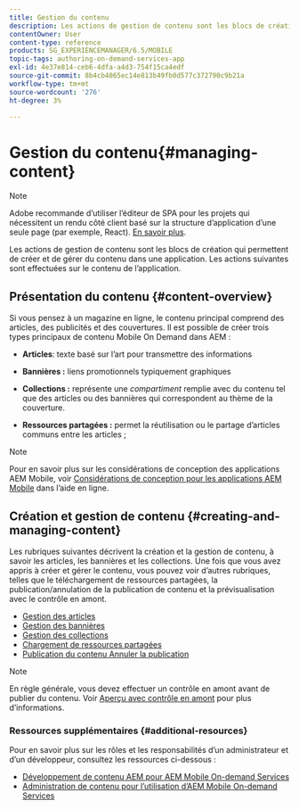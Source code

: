 ```yaml
---
title: Gestion du contenu
description: Les actions de gestion de contenu sont les blocs de création qui permettent de créer et de gérer du contenu dans une application. Consultez cette page pour en savoir plus.
contentOwner: User
content-type: reference
products: SG_EXPERIENCEMANAGER/6.5/MOBILE
topic-tags: authoring-on-demand-services-app
exl-id: 4e37e814-ceb6-4dfa-a4d3-754f15ca4edf
source-git-commit: 8b4cb4065ec14e813b49fb0d577c372790c9b21a
workflow-type: tm+mt
source-wordcount: '276'
ht-degree: 3%

---
```


# Gestion du contenu{#managing-content}

>[!NOTE]
>
>Adobe recommande d’utiliser l’éditeur de SPA pour les projets qui nécessitent un rendu côté client basé sur la structure d’application d’une seule page (par exemple, React). [En savoir plus](/help/sites-developing/spa-overview.md).

Les actions de gestion de contenu sont les blocs de création qui permettent de créer et de gérer du contenu dans une application. Les actions suivantes sont effectuées sur le contenu de l’application.

## Présentation du contenu {#content-overview}

Si vous pensez à un magazine en ligne, le contenu principal comprend des articles, des publicités et des couvertures. Il est possible de créer trois types principaux de contenu Mobile On Demand dans AEM :

* **Articles**: texte basé sur l’art pour transmettre des informations
* **Bannières :** liens promotionnels typiquement graphiques
* **Collections :** représente une *compartiment* remplie avec du contenu tel que des articles ou des bannières qui correspondent au thème de la couverture.

* **Ressources partagées :** permet la réutilisation ou le partage d’articles communs entre les articles ;

>[!NOTE]
>
>Pour en savoir plus sur les considérations de conception des applications AEM Mobile, voir [Considérations de conception pour les applications AEM Mobile](https://helpx.adobe.com/digital-publishing-solution/help/design-app.html) dans l’aide en ligne.

## Création et gestion de contenu {#creating-and-managing-content}

Les rubriques suivantes décrivent la création et la gestion de contenu, à savoir les articles, les bannières et les collections. Une fois que vous avez appris à créer et gérer le contenu, vous pouvez voir d’autres rubriques, telles que le téléchargement de ressources partagées, la publication/annulation de la publication de contenu et la prévisualisation avec le contrôle en amont.

* [Gestion des articles](/help/mobile/mobile-on-demand-managing-articles.md)
* [Gestion des bannières](/help/mobile/mobile-on-demand-managing-banners.md)
* [Gestion des collections](/help/mobile/mobile-on-demand-managing-collections.md)
* [Chargement de ressources partagées](/help/mobile/mobile-on-demand-shared-resources.md)
* [Publication du contenu Annuler la publication](/help/mobile/mobile-on-demand-publishing-unpublishing.md)

>[!NOTE]
>
>En règle générale, vous devez effectuer un contrôle en amont avant de publier du contenu. Voir [Aperçu avec contrôle en amont](/help/mobile/aem-mobile-manage-ondemand-services.md) pour plus d’informations.

### Ressources supplémentaires {#additional-resources}

Pour en savoir plus sur les rôles et les responsabilités d’un administrateur et d’un développeur, consultez les ressources ci-dessous :

* [Développement de contenu AEM pour AEM Mobile On-demand Services](/help/mobile/aem-mobile-on-demand.md)
* [Administration de contenu pour l’utilisation d’AEM Mobile On-demand Services](/help/mobile/aem-mobile.md)

